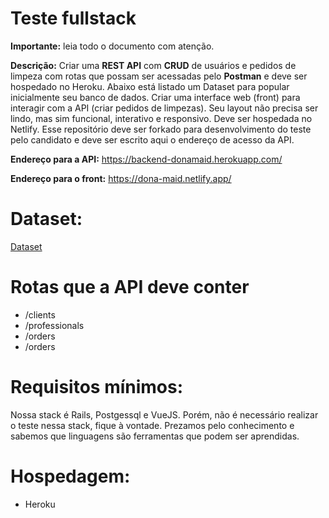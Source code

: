 # Teste fullstack

**Importante:** leia todo o documento com atenção.

**Descrição:**
Criar uma **REST API** com **CRUD** de usuários e pedidos de limpeza com rotas que possam ser acessadas pelo **Postman** e deve ser hospedado no Heroku.
Abaixo está listado um Dataset para popular inicialmente seu banco de dados.
Criar uma interface web (front) para interagir com a API (criar pedidos de limpezas).
Seu layout não precisa ser lindo, mas sim funcional, interativo e responsivo. Deve ser hospedada no Netlify.
Esse repositório deve ser forkado para desenvolvimento do teste pelo candidato e deve ser escrito aqui o endereço de acesso da API.

**Endereço para a API:**
https://backend-donamaid.herokuapp.com/

**Endereço para o front:**
https://dona-maid.netlify.app/

# Dataset:

[Dataset](https://github.com/jschneiders/donamaid-teste-fullstack/blob/master/dataset/dataset%20-%20pedidos.csv)

# Rotas que a API deve conter

- /clients
- /professionals
- /orders
- /orders

# Requisitos mínimos:

Nossa stack é Rails, Postgessql e VueJS. Porém, não é necessário realizar o teste nessa stack, fique à vontade.
Prezamos pelo conhecimento e sabemos que linguagens são ferramentas que podem ser aprendidas.

# Hospedagem:

- Heroku
